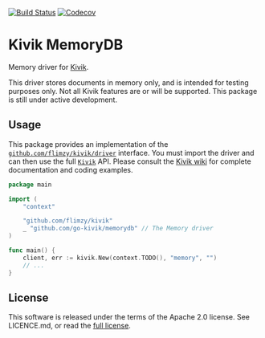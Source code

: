 [![Build Status](https://travis-ci.org/go-kivik/memorydb.svg?branch=stable1.x)](https://travis-ci.org/go-kivik/memorydb) [![Codecov](https://img.shields.io/codecov/c/github/go-kivik/memorydb/stable1.x.svg?style=flat)](https://codecov.io/gh/go-kivik/memorydb/branch/stable1.x)

# Kivik MemoryDB

Memory driver for [Kivik](https://github.com/go-kivik/memorydb).

This driver stores documents in memory only, and is intended for testing purposes only. Not all Kivik features are or will be supported. This package is still under active development.

## Usage

This package provides an implementation of the
[`github.com/flimzy/kivik/driver`](http://godoc.org/github.com/flimzy/kivik/driver)
interface. You must import the driver and can then use the full
[`Kivik`](http://godoc.org/github.com/flimzy/kivik) API. Please consult the
[Kivik wiki](https://github.com/flimzy/kivik/wiki) for complete documentation
and coding examples.

```go
package main

import (
    "context"

    "github.com/flimzy/kivik"
    _ "github.com/go-kivik/memorydb" // The Memory driver
)

func main() {
    client, err := kivik.New(context.TODO(), "memory", "")
    // ...
}
```

## License

This software is released under the terms of the Apache 2.0 license. See
LICENCE.md, or read the [full license](http://www.apache.org/licenses/LICENSE-2.0).
